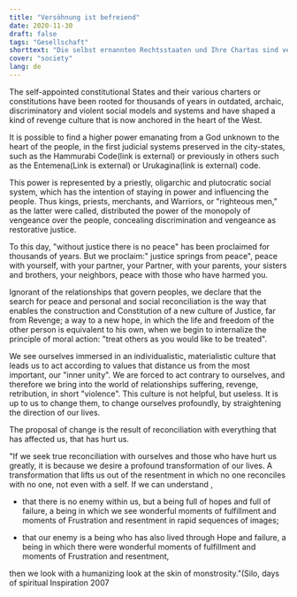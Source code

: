 ```yaml
---
title: "Versöhnung ist befreiend"
date: 2020-11-30
draft: false
tags: "Gesellschaft"
shorttext: "Die selbst ernannten Rechtsstaaten und Ihre Chartas sind verwurzelt in Chaos, Gewalt und Hass."
cover: "society"
lang: de
---
```


The self-appointed constitutional States and their various charters or constitutions have been rooted for thousands of years in outdated, archaic, discriminatory and violent social models and systems and have shaped a kind of revenge culture that is now anchored in the heart of the West.

It is possible to find a higher power emanating from a God unknown to the heart of the people, in the first judicial systems preserved in the city-states, such as the Hammurabi Code(link is external) or previously in others such as the Entemena(Link is external) or Urukagina(link is external) code.

This power is represented by a priestly, oligarchic and plutocratic social system, which has the intention of staying in power and influencing the people. Thus kings, priests, merchants, and Warriors, or "righteous men," as the latter were called, distributed the power of the monopoly of vengeance over the people, concealing discrimination and vengeance as restorative justice.

To this day, "without justice there is no peace" has been proclaimed for thousands of years. But we proclaim:" justice springs from peace", peace with yourself, with your partner, your Partner, with your parents, your sisters and brothers, your neighbors, peace with those who have harmed you.

Ignorant of the relationships that govern peoples, we declare that the search for peace and personal and social reconciliation is the way that enables the construction and Constitution of a new culture of Justice, far from Revenge; a way to a new hope, in which the life and freedom of the other person is equivalent to his own, when we begin to internalize the principle of moral action: "treat others as you would like to be treated".

We see ourselves immersed in an individualistic, materialistic culture that leads us to act according to values that distance us from the most important, our "inner unity". We are forced to act contrary to ourselves, and therefore we bring into the world of relationships suffering, revenge, retribution, in short "violence". This culture is not helpful, but useless. It is up to us to change them, to change ourselves profoundly, by straightening the direction of our lives.

The proposal of change is the result of reconciliation with everything that has affected us, that has hurt us.

"If we seek true reconciliation with ourselves and those who have hurt us greatly, it is because we desire a profound transformation of our lives. A transformation that lifts us out of the resentment in which no one reconciles with no one, not even with a self. If we can understand ,

  - that there is no enemy within us, but a being full of hopes and full of failure, a being in which we see wonderful moments of fulfillment and moments of Frustration and resentment in rapid sequences of images;

  - that our enemy is a being who has also lived through Hope and failure, a being in which there were wonderful moments of fulfillment and moments of Frustration and resentment,

then we look with a humanizing look at the skin of monstrosity."(Silo, days of spiritual Inspiration 2007
